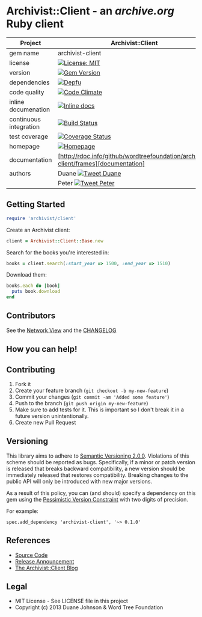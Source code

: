 Archivist::Client - an *archive.org* Ruby client
=========

| Project                 |  Archivist::Client    |
|------------------------ | ----------------- |
| gem name                |  archivist-client   |
| license                 |  [![License: MIT](https://img.shields.io/badge/License-MIT-green.svg)](https://opensource.org/licenses/MIT) |
| version                 |  [![Gem Version](https://badge.fury.io/rb/archivist-client.png)](http://badge.fury.io/rb/archivist-client) |
| dependencies            |  [![Depfu](https://badges.depfu.com/badges/dc329b01f16a110144f5eccb01fb5246/count.svg)](https://depfu.com/github/wordtreefoundation/archivist-client?project=Bundler) |
| code quality            |  [![Code Climate](https://codeclimate.com/github/wordtreefoundation/archivist-client.png)](https://codeclimate.com/github/wordtreefoundation/archivist-client) |
| inline documenation     |  [![Inline docs](http://inch-ci.org/github/wordtreefoundation/archivist-client.png)](http://inch-ci.org/github/wordtreefoundation/archivist-client) |
| continuous integration  |  [![Build Status](https://secure.travis-ci.org/wordtreefoundation/archivist-client.png?branch=master)](https://travis-ci.org/wordtreefoundation/archivist-client) |
| test coverage           |  [![Coverage Status](https://coveralls.io/repos/wordtreefoundation/archivist-client/badge.png)](https://coveralls.io/r/wordtreefoundation/archivist-client) |
| homepage                |  [![Homepage](https://img.shields.io/github/stars/badges/shields.svg?style=social&label=Stars)](https://github.com/wordtreefoundation/archivist-client) |
| documentation           |  [http://rdoc.info/github/wordtreefoundation/archivist-client/frames][documentation] |
| authors                 |  Duane [![Tweet Duane](https://img.shields.io/twitter/follow/canadaduane.svg?style=social&label=Follow)](https://twitter.com/canadaduane) |
|                         |  Peter [![Tweet Peter](https://img.shields.io/twitter/follow/galtzo.svg?style=social&label=Follow)](http://twitter.com/galtzo) |


Getting Started
---------------

```ruby
require 'archivist/client'
```

Create an Archivist client:
```ruby
client = Archivist::Client::Base.new
```

Search for the books you're interested in:
```ruby
books = client.search(:start_year => 1500, :end_year => 1510)
```

Download them:
```ruby
books.each do |book|
  puts book.download
end
```

## Contributors

See the [Network View](https://github.com/wordtreefoundation/archivist-client/network) and the [CHANGELOG](https://github.com/wordtreefoundation/archivist-client/blob/master/CHANGELOG.md)

## How you can help!

## Contributing

1. Fork it
2. Create your feature branch (`git checkout -b my-new-feature`)
3. Commit your changes (`git commit -am 'Added some feature'`)
4. Push to the branch (`git push origin my-new-feature`)
5. Make sure to add tests for it. This is important so I don't break it in a future version unintentionally.
6. Create new Pull Request

## Versioning

This library aims to adhere to [Semantic Versioning 2.0.0][semver].
Violations of this scheme should be reported as bugs. Specifically,
if a minor or patch version is released that breaks backward
compatibility, a new version should be immediately released that
restores compatibility. Breaking changes to the public API will
only be introduced with new major versions.

As a result of this policy, you can (and should) specify a
dependency on this gem using the [Pessimistic Version Constraint][pvc] with two digits of precision.

For example:

    spec.add_dependency 'archivist-client', '~> 0.1.0'

## References

* [Source Code](http://github.com/wordtreefoundation/archivist-client)
* [Release Announcement](http://www.textual-analysis.org/2013/11/archivist/)
* [The Archivist::Client Blog](http://www.textual-analysis.org/category/archivist/)

## Legal

* MIT License - See LICENSE file in this project
* Copyright (c) 2013 Duane Johnson & Word Tree Foundation

[semver]: http://semver.org/
[pvc]: http://docs.rubygems.org/read/chapter/16#page74
[documentation]: http://rdoc.info/github/wordtreefoundation/archivist-client/frames
[homepage]: https://github.com/wordtreefoundation/archivist-client


